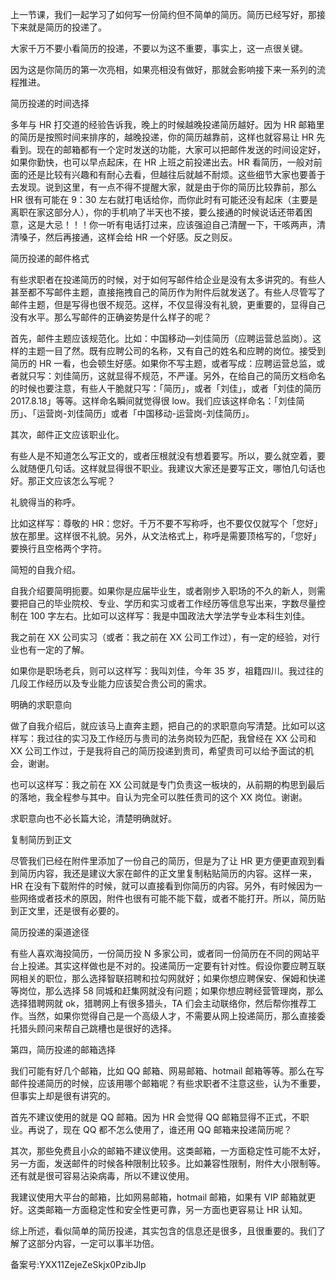 上一节课，我们一起学习了如何写一份简约但不简单的简历。简历已经写好，那接下来就是简历的投递了。

大家千万不要小看简历的投递，不要以为这不重要，事实上，这一点很关键。

因为这是你简历的第一次亮相，如果亮相没有做好，那就会影响接下来一系列的流程推进。  

简历投递的时间选择

多年与 HR 打交道的经验告诉我，晚上的时候越晚投递简历越好。因为 HR 邮箱里的简历是按照时间来排序的，越晚投递，你的简历越靠前，这样也就容易让 HR 先看到。现在的邮箱都有一个定时发送的功能，大家可以把邮件发送的时间设定好，如果你勤快，也可以早点起床，在 HR 上班之前投递出去。HR 看简历，一般对前面的还是比较有兴趣和有耐心去看，但越往后就越不耐烦。这些细节大家也要善于去发现。说到这里，有一点不得不提醒大家，就是由于你的简历比较靠前，那么 HR 很有可能在 9：30 左右就打电话给你，而你此时有可能还没有起床（主要是离职在家这部分人），你的手机响了半天也不接，要么接通的时候说话还带着困意，这是大忌！！！你一听有电话打过来，应该强迫自己清醒一下，干咳两声，清清嗓子，然后再接通，这样会给 HR 一个好感。反之则反。  

简历投递的邮件格式

有些求职者在投递简历的时候，对于如何写邮件给企业是没有太多讲究的。有些人甚至都不写邮件主题，直接拖拽自己的简历作为附件后就发送了。有些人尽管写了邮件主题，但是写得也很不规范。这样，不仅显得没有礼貌，更重要的，显得自己没有水平。那么写邮件的正确姿势是什么样子的呢？  

首先，邮件主题应该规范化。比如：中国移动—刘佳简历（应聘运营总监岗）。这样的主题一目了然。既有应聘公司的名称，又有自己的姓名和应聘的岗位。接受到简历的 HR 一看，也会顿生好感。如果你不写主题，或者写成：应聘运营总监，或者就只写：刘佳简历，这就显得不规范，不严谨。另外，在给自己的简历文档命名的时候也要注意，有些人干脆就只写：「简历」，或者「刘佳」，或者「刘佳的简历 2017.8.18」等等。这样命名瞬间就觉得很 low。我们应该这样命名：「刘佳简历」、「运营岗-刘佳简历」或者「中国移动-运营岗-刘佳简历」。  

其次，邮件正文应该职业化。

有些人是不知道怎么写正文的，或者压根就没有想着要写。所以，要么就空着，要么就随便几句话。这样就显得很不职业。我建议大家还是要写正文，哪怕几句话也好。那正文应该怎么写呢？

礼貌得当的称呼。

比如这样写：尊敬的 HR：您好。千万不要不写称呼，也不要仅仅就写个「您好」放在那里。这样很不礼貌。另外，从文法格式上，称呼是需要顶格写的，「您好」要换行且空格两个字符。

简短的自我介绍。

自我介绍要简明扼要。如果你是应届毕业生，或者刚步入职场的不久的新人，则需要把自己的毕业院校、专业、学历和实习或者工作经历等信息写出来，字数尽量控制在 100 字左右。比如可以这样写：我是中国政法大学法学专业本科生刘佳。

我之前在 XX 公司实习（或者：我之前在 XX 公司工作过），有一定的经验，对行业也有一定的了解。

如果你是职场老兵，则可以这样写：我叫刘佳，今年 35 岁，祖籍四川。我过往的几段工作经历以及专业能力应该契合贵公司的需求。

明确的求职意向

做了自我介绍后，就应该马上直奔主题，把自己的的求职意向写清楚。比如可以这样写：我过往的实习及工作经历与贵司的法务岗较为匹配，我曾经在 XX 公司和 XX 公司工作过，于是我将自己的简历投递到贵司，希望贵司可以给予面试的机会，谢谢。  

也可以这样写：我之前在 XX 公司就是专门负责这一板块的，从前期的构思到最后的落地，我全程参与其中。自认为完全可以胜任贵司的这个 XX 岗位。谢谢。

求职意向也不必长篇大论，清楚明确就好。  

复制简历到正文

尽管我们已经在附件里添加了一份自己的简历，但是为了让 HR 更方便更直观到看到简历内容，我还是建议大家在邮件的正文里复制粘贴简历的内容。这样一来，HR 在没有下载附件的时候，就可以直接看到你简历的内容。另外，有时候因为一些网络或者技术的原因，附件也很有可能不能下载，或者不能打开。所以，简历贴到正文里，还是很有必要的。  
  
简历投递的渠道途径

有些人喜欢海投简历，一份简历投 N 多家公司，或者同一份简历在不同的网站平台上投递。其实这样做也是不对的。投递简历一定要有针对性。假设你要应聘互联网相关的职位，那么选择智联招聘和拉勾网就好；如果你想应聘保安、保姆和快递等岗位，那么选择 58 同城和赶集网就没有问题；如果你想应聘经营管理岗，那么选择猎聘网就 ok，猎聘网上有很多猎头，TA 们会主动联络你，然后帮你推荐工作。当然，如果你觉得自己是一个高级人才，不需要从网上投递简历，那么直接委托猎头顾问来帮自己跳槽也是很好的选择。  

第四，简历投递的邮箱选择

我们可能有好几个邮箱，比如 QQ 邮箱、网易邮箱、hotmail 邮箱等等。那么在写邮件投递简历的时候，应该用哪个邮箱呢？有些求职者不注意这些，认为不重要，但事实上却是很有讲究的。

首先不建议使用的就是 QQ 邮箱。因为 HR 会觉得 QQ 邮箱显得不正式，不职业。再说了，现在 QQ 都不怎么使用了，谁还用 QQ 邮箱来投递简历呢？

其次，那些免费且小众的邮箱不建议使用。这类邮箱，一方面稳定性可能不太好，另一方面，发送邮件的时候各种限制比较多。比如兼容性限制，附件大小限制等。还有就是很可容易沾染病毒，所以不建议使用。

我建议使用大平台的邮箱，比如网易邮箱，hotmail 邮箱，如果有 VIP 邮箱就更好。这类邮箱一方面稳定性和安全性更可靠，另一方面也更容易让 HR 认知。  

综上所述，看似简单的简历投递，其实包含的信息还是很多，且很重要的。我们了解了这部分内容，一定可以事半功倍。  

备案号:YXX11ZejeZeSkjx0PzibJlp